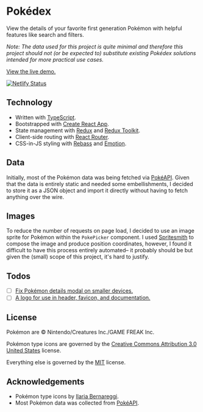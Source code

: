 # Pokédex

View the details of your favorite first generation Pokémon with helpful features like search and filters.

_Note: The data used for this project is quite minimal and therefore this project should not (or be expected to) substitute existing Pokédex solutions intended for more practical use cases._

[View the live demo.](https://pokedexclassic.netlify.com)

[![Netlify Status](https://api.netlify.com/api/v1/badges/f378aae5-469f-46e9-9db5-25d3c6f186f4/deploy-status)](https://app.netlify.com/sites/pokedexclassic/deploys)

## Technology

- Written with [TypeScript](https://www.typescriptlang.org/).
- Bootstrapped with [Create React App](https://github.com/facebook/create-react-app).
- State management with [Redux](https://github.com/reduxjs/redux) and [Redux Toolkit](https://github.com/reduxjs/redux-toolkit).
- Client-side routing with [React Router](https://github.com/ReactTraining/react-router).
- CSS-in-JS styling with [Rebass](https://github.com/rebassjs/rebass) and [Emotion](https://github.com/emotion-js/emotion).

## Data

Initially, most of the Pokémon data was being fetched via [PokéAPI](https://pokeapi.co/). Given that the data is entirely static and needed some embellishments, I decided to store it as a JSON object and import it directly without having to fetch anything over the wire.

## Images

To reduce the number of requests on page load, I decided to use an image sprite for Pokémon within the `PokePicker` component. I used [Spritesmith](https://github.com/twolfson/spritesmith) to compose the image and produce position coordinates, however, I found it difficult to have this process entirely automated&ndash; it probably should be but given the (small) scope of this project, it's hard to justify.

## Todos

- [ ] [Fix Pokémon details modal on smaller devices.](https://github.com/dcwds/pokedex/issues/1)
- [ ] [A logo for use in header, favicon, and documentation.](https://github.com/dcwds/pokedex/issues/2)

## License

Pokémon are &copy; Nintendo/Creatures Inc./GAME FREAK Inc.

Pokémon type icons are governed by the [Creative Commons Attribution 3.0 United States](https://creativecommons.org/licenses/by/3.0/us) license.

Everything else is governed by the [MIT](https://opensource.org/licenses/MIT) license.

## Acknowledgements

- Pokémon type icons by [Ilaria Bernareggi](https://thenounproject.com/ilariabernareggi).
- Most Pokémon data was collected from [PokéAPI](https://pokeapi.co/).
